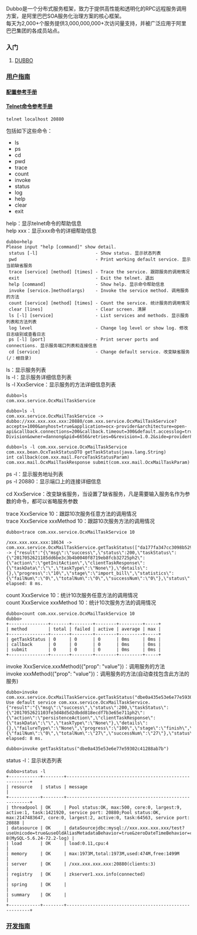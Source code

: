 
Dubbo是一个分布式服务框架，致力于提供高性能和透明化的RPC远程服务调用方案，是阿里巴巴SOA服务化治理方案的核心框架。  
每天为2,000+个服务提供3,000,000,000+次访问量支持，并被广泛应用于阿里巴巴集团的各成员站点。

### 入门
1. [DUBBO](http://dubbo.io/)

### [用户指南](http://dubbo.io/User+Guide-zh.htm)
#### [配置参考手册](http://dubbo.io/User+Guide-zh.htm#UserGuide-zh-%E9%85%8D%E7%BD%AE%E5%8F%82%E8%80%83%E6%89%8B%E5%86%8C)

#### [Telnet命令参考手册](http://dubbo.io/User+Guide-zh.htm#UserGuide-zh-Telnet%E5%91%BD%E4%BB%A4%E5%8F%82%E8%80%83%E6%89%8B%E5%86%8C)
```
telnet localhost 20880
```

包括如下这些命令：
* ls
* ps
* cd
* pwd
* trace
* count
* invoke
* status
* log
* help
* clear
* exit

help：显示telnet命令的帮助信息  
help xxx：显示xxx命令的详细帮助信息
```
dubbo>help
Please input "help [command]" show detail.
 status [-l]                      - Show status. 显示状态列表
 pwd                              - Print working default service. 显示当前缺省服务
 trace [service] [method] [times] - Trace the service. 跟踪服务的调用情况
 exit                             - Exit the telnet. 退出
 help [command]                   - Show help. 显示命令帮助信息
 invoke [service.]method(args)    - Invoke the service method. 调用服务的方法
 count [service] [method] [times] - Count the service. 统计服务的调用情况
 clear [lines]                    - Clear screen. 清屏
 ls [-l] [service]                - List services and methods. 显示服务列表和方法列表
 log level                        - Change log level or show log. 修改日志级别或查看日志
 ps [-l] [port]                   - Print server ports and connections. 显示服务端口列表和连接信息
 cd [service]                     - Change default service. 改变缺省服务(/：根目录)
```

ls：显示服务列表  
ls -l：显示服务详细信息列表  
ls -l XxxService：显示服务的方法详细信息列表
```
dubbo>ls
com.xxx.service.OcxMailTaskService

dubbo>ls -l
com.xxx.service.OcxMailTaskService -> dubbo://xxx.xxx.xxx.xxx:20880/com.xxx.service.OcxMailTaskService?accepts=1000&anyhost=true&application=ocx-provider&architecture=open-api&callback.connections=200&callback.timeout=300&default.accesslog=true&default.cluster=failover&default.delay=-1&default.group=product&default.layer=api&default.loadbalance=leastactive&default.retries=1&default.timeout=1000&dubbo=2.5.3&environment=develop&getTaskStatus.connections=300&getTaskStatus.retries=1&getTaskStatus.timeout=3000&interface=com.xxx.service.OcxMailTaskService&logger=slf4j&methods=submit,getTaskStatus,callback&organization=Credit-Division&owner=dannong&pid=6656&retries=0&revision=1.0.2&side=provider&threadpool=cached&threads=500&timeout=1000&timestamp=1494833677585

dubbo>ls -l com.xxx.service.OcxMailTaskService
com.xxx.bean.OcxTaskStatusDTO getTaskStatus(java.lang.String)
int callback(com.xxx.mail.ForceTaskStatusParam)
com.xxx.mail.OcxMailTaskResponse submit(com.xxx.mail.OcxMailTaskParam)
```

ps -l：显示服务地址列表  
ps -l 20880：显示端口上的连接详细信息

cd XxxService：改变缺省服务，当设置了缺省服务，凡是需要输入服务名作为参数的命令，都可以省略服务参数  

trace XxxService 10：跟踪10次服务任意方法的调用情况  
trace XxxService xxxMethod 10：跟踪10次服务方法的调用情况
```
dubbo>trace com.xxx.service.OcxMailTaskService 10

/xxx.xxx.xxx.xxx:18634 -> com.xxx.service.OcxMailTaskService.getTaskStatus(["da177fa347cc3098b5293fc4d888fd39"]) -> {"result":"{\"msg\":\"success\",\"status\":200,\"taskStatus\":{\"2017052621185dd6be3c3b4b0040f8719eb8fcb32725ph2\":{\"action\":\"getInitAction\",\"clientTaskResponse\":{\"taskData\":\"\",\"taskType\":\"None\"},\"details\":{},\"progress\":\"10\",\"stage\":\"import_bill\",\"statistics\":{\"failNum\":\"0\",\"totalNum\":\"0\",\"successNum\":\"0\"},\"status\":\"FAILURE\",\"tid\":\"2017052621185dd6be3c3b4b0040f8719eb8fcb32725ph2\"}}}","ocxTaskId":"da177fa347cc3098b5293fc4d888fd39","referenceId":"2017052621185dd6be3c3b4b0040f8719eb8fcb32725ph2","ocxTaskState":"NEW"}
elapsed: 8 ms.
```

count XxxService 10：统计10次服务任意方法的调用情况  
count XxxService xxxMethod 10：统计10次服务方法的调用情况
```
dubbo>count com.xxx.service.OcxMailTaskService 10
dubbo>
+---------------+-------+--------+--------+---------+-----+
| method        | total | failed | active | average | max |
+---------------+-------+--------+--------+---------+-----+
| getTaskStatus | 0     | 0      | 0      | 0ms     | 0ms |
| callback      | 0     | 0      | 0      | 0ms     | 0ms |
| submit        | 0     | 0      | 0      | 0ms     | 0ms |
+---------------+-------+--------+--------+---------+-----+
```

invoke XxxService.xxxMethod({"prop": "value"})：调用服务的方法  
invoke xxxMethod({"prop": "value"})：调用服务的方法(自动查找包含此方法的服务)
```
dubbo>invoke com.xxx.service.OcxMailTaskService.getTaskStatus("dbe0a435e53e6e77e59302c41288ab7b")
Use default service com.xxx.service.OcxMailTaskService.
{"result":"{\"msg\":\"success\",\"status\":200,\"taskStatus\":{\"2017052621103fe3d48d5d2dbdd818ecdf7b3e65e711ph2\":{\"action\":\"persistenceAction\",\"clientTaskResponse\":{\"taskData\":\"\",\"taskType\":\"None\"},\"details\":{},\"failureType\":\"None\",\"progress\":\"100\",\"stage\":\"finish\",\"statistics\":{\"failNum\":\"0\",\"totalNum\":\"27\",\"successNum\":\"27\"},\"status\":\"SUCCESS\",\"tid\":\"2017052621103fe3d48d5d2dbdd818ecdf7b3e65e711ph2\"}}}","ocxTaskId":"dbe0a435e53e6e77e59302c41288ab7b","referenceId":"2017052621103fe3d48d5d2dbdd818ecdf7b3e65e711ph2","ocxTaskState":"NEW"}
elapsed: 8 ms.

dubbo>invoke getTaskStatus("dbe0a435e53e6e77e59302c41288ab7b")
```

status -l：显示状态列表
```
dubbo>status -l
+------------+--------+--------------------------------------------------------+
| resource   | status | message                                                |
+------------+--------+--------------------------------------------------------+
| threadpool | OK     | Pool status:OK, max:500, core:0, largest:9, active:1, task:1421920, service port: 20880;Pool status:OK, max:2147483647, core:0, largest:2, active:0, task:64563, service port: 20888 |
| datasource | OK     | dataSourcejdbc:mysql://xxx.xxx.xxx.xxx/test?useUnicode=true&useOldAliasMetadataBehavior=true&zeroDateTimeBehavior=convertToNull&characterEncoding=utf-8(MySQL-5.6.24-72.2-log) |
| load       | OK     | load:0.11,cpu:4                                        |
| memory     | OK     | max:1973M,total:1973M,used:474M,free:1499M             |
| server     | OK     | /xxx.xxx.xxx.xxx:20880(clients:3)                      |
| registry   | OK     | zkserver1.xxx.info(connected)                          |
| spring     | OK     |                                                        |
| summary    | OK     |                                                        |
+------------+--------+--------------------------------------------------------+
```


### [开发指南](http://dubbo.io/Developer+Guide-zh.htm)

